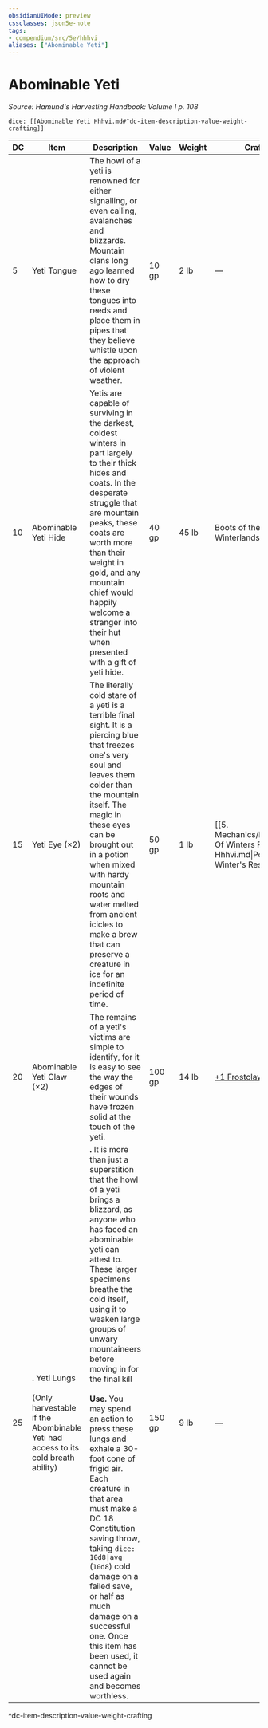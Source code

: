 ```yaml
---
obsidianUIMode: preview
cssclasses: json5e-note
tags:
- compendium/src/5e/hhhvi
aliases: ["Abominable Yeti"]
---
```

# Abominable Yeti
*Source: Hamund's Harvesting Handbook: Volume I p. 108* 

`dice: [[Abominable Yeti Hhhvi.md#^dc-item-description-value-weight-crafting]]`

| DC | Item | Description | Value | Weight | Crafting |
|----|------|-------------|-------|--------|----------|
| 5 | Yeti Tongue | The howl of a yeti is renowned for either signalling, or even calling, avalanches and blizzards. Mountain clans long ago learned how to dry these tongues into reeds and place them in pipes that they believe whistle upon the approach of violent weather. | 10 gp | 2 lb | — |
| 10 | Abominable Yeti Hide | Yetis are capable of surviving in the darkest, coldest winters in part largely to their thick hides and coats. In the desperate struggle that are mountain peaks, these coats are worth more than their weight in gold, and any mountain chief would happily welcome a stranger into their hut when presented with a gift of yeti hide. | 40 gp | 45 lb | Boots of the Winterlands |
| 15 | Yeti Eye (×2) | The literally cold stare of a yeti is a terrible final sight. It is a piercing blue that freezes one's very soul and leaves them colder than the mountain itself. The magic in these eyes can be brought out in a potion when mixed with hardy mountain roots and water melted from ancient icicles to make a brew that can preserve a creature in ice for an indefinite period of time. | 50 gp | 1 lb | [[5. Mechanics/Items/Potion Of Winters Rest Hhhvi.md\|Potion of Winter's Rest]] |
| 20 | Abominable Yeti Claw (×2) | The remains of a yeti's victims are simple to identify, for it is easy to see the way the edges of their wounds have frozen solid at the touch of the yeti. | 100 gp | 14 lb | [+1 Frostclaw Weapon](compendium/items/1-frostclaw-weapon-hhhvi.md) |
| 25 | **.** Yeti Lungs<br /><br />(Only harvestable if the Abombinable Yeti had access to its cold breath ability) | **.** It is more than just a superstition that the howl of a yeti brings a blizzard, as anyone who has faced an abominable yeti can attest to. These larger specimens breathe the cold itself, using it to weaken large groups of unwary mountaineers before moving in for the final kill<br /><br />**Use.** You may spend an action to press these lungs and exhale a 30-foot cone of frigid air. Each creature in that area must make a DC 18 Constitution saving throw, taking `dice: 10d8\|avg` (`10d8`) cold damage on a failed save, or half as much damage on a successful one. Once this item has been used, it cannot be used again and becomes worthless. | 150 gp | 9 lb | — |
^dc-item-description-value-weight-crafting